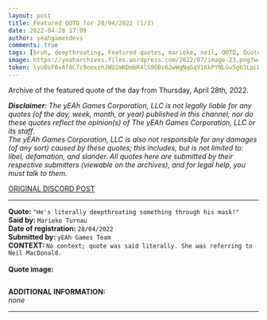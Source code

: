 ```yaml
---
layout: post
title: Featured QOTD for 28/04/2022 (1/3)
date: 2022-04-28 17:09
author: yeahgamesdevs
comments: true
tags: [bruh, deepthroating, Featured quotes, marieke, neil, QOTD, Quotes]
image: https://yeaharchives.files.wordpress.com/2022/07/image-23.png?w=507
token: lyu0sF0vAf8C7c9ooxzhJWU2mKDmbR4lS9OBs62wWgNqGqV16kPYNLGv5gb3LpLWxn6B2UzQa273vWbuvVYeSER4iaDmA6SYRKoXEZjl9UDB1s8wMY1tVr6TmfvFcCA7TG0x2bVMqcDO
---
```

<!-- wp:paragraph -->
<p>Archive of the featured quote of the day from Thursday, April 28th, 2022. </p>
<!-- /wp:paragraph -->

<!-- wp:paragraph -->
<p><em><strong>Disclaimer</strong>: The yEAh Games Corporation, LLC is not legally liable for any quotes (of the day, week, month, or year) published in this channel; nor do these quotes reflect the opinion(s) of The yEAh Games Corporation, LLC or its staff</em>.<br><em>The yEAh Games Corporation, LLC is also not responsible for any damages (of any sort) caused by these quotes; this includes, but is not limited to: libel, defamation, and slander. All quotes here are submitted by their respective submitters (viewable on the archives), and for legal help, you must talk to them.</em><br><a href="https://cdn.discordapp.com/attachments/958100064079839303/964566123628609628/unknown.png"></a></p>
<!-- /wp:paragraph -->

<!-- wp:buttons {"layout":{"type":"flex","justifyContent":"left"}} -->
<div class="wp-block-buttons"><!-- wp:button {"textColor":"vivid-cyan-blue","align":"center","style":{"border":{"radius":"18px"}},"className":"is-style-fill"} -->
<div class="wp-block-button aligncenter is-style-fill"><a class="wp-block-button__link has-vivid-cyan-blue-color has-text-color wp-element-button" href="https://discord.com/channels/887052880782176266/958100064079839303/969406668855210004" style="border-radius:18px;">ORIGINAL DISCORD POST</a></div>
<!-- /wp:button --></div>
<!-- /wp:buttons -->

<!-- wp:separator {"align":"center","className":"is-style-wide"} -->
<hr class="wp-block-separator aligncenter has-alpha-channel-opacity is-style-wide" />
<!-- /wp:separator -->

<!-- wp:paragraph -->
<p><strong>Quote: </strong><code>"He's literally deepthroating something through his mask!"</code><br><strong>Said by: </strong><code>Marieke Turnau</code><br><strong>Date of registration: </strong><code>28/04/2022</code> <br><strong>Submitted by: </strong><code>yEAh Games Team</code><br><strong>CONTEXT: </strong><code>No context; quote was said literally. She was referring to Neil MacDonald.<br></code><br><strong>Quote image:</strong></p>
<!-- /wp:paragraph -->

<!-- wp:image {"id":777,"sizeSlug":"large","linkDestination":"none"} -->
<figure class="wp-block-image size-large"><img src="https://yeaharchives.files.wordpress.com/2022/07/image-23.png?w=507" alt="" class="wp-image-777" /></figure>
<!-- /wp:image -->

<!-- wp:paragraph -->
<p><strong>ADDITIONAL INFORMATION:</strong><br><em>none</em></p>
<!-- /wp:paragraph -->

<!-- wp:separator {"className":"is-style-wide"} -->
<hr class="wp-block-separator has-alpha-channel-opacity is-style-wide" />
<!-- /wp:separator -->
